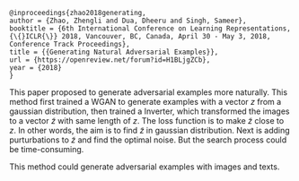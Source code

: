 ```
@inproceedings{zhao2018generating,
author = {Zhao, Zhengli and Dua, Dheeru and Singh, Sameer},
booktitle = {6th International Conference on Learning Representations, {\{}ICLR{\}} 2018, Vancouver, BC, Canada, April 30 - May 3, 2018, Conference Track Proceedings},
title = {{Generating Natural Adversarial Examples}},
url = {https://openreview.net/forum?id=H1BLjgZCb},
year = {2018}
}
```

This paper proposed to generate adversarial examples more naturally. This method first trained a WGAN to generate examples with a vector $z$ from a gaussian distribution, then trained a Inverter, which transformed the images to a vector $\tilde{z}$ with same length of $z$. The loss function is to make $\tilde{z}$ close to $z$. In other words, the aim is to find $\tilde{z}$ in gaussian distribution. Next is adding purturbations to $\tilde{z}$ and find the optimal noise. But the search process could be time-consuming.

This method could generate adversarial examples with images and texts.